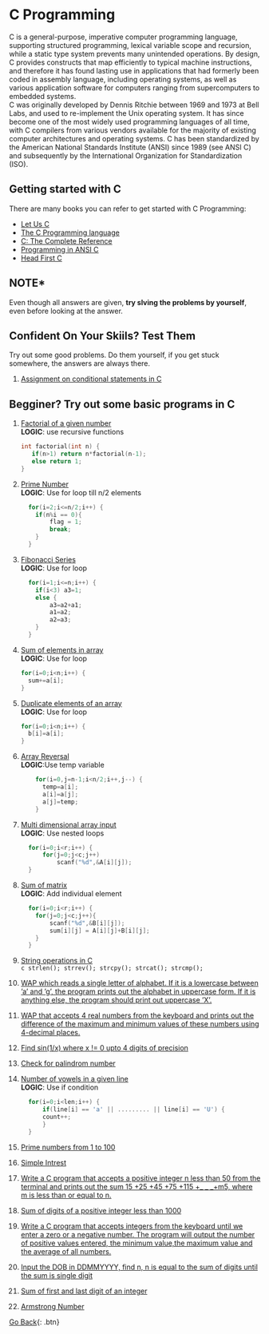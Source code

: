 # C Programming 
C is a general-purpose, imperative computer programming language, supporting structured programming, lexical variable scope and recursion, while a static type system prevents many unintended operations. By design, C provides constructs that map efficiently to typical machine instructions, and therefore it has found lasting use in applications that had formerly been coded in assembly language, including operating systems, as well as various application software for computers ranging from supercomputers to embedded systems.<br />
C was originally developed by Dennis Ritchie between 1969 and 1973 at Bell Labs, and used to re-implement the Unix operating system. It has since become one of the most widely used programming languages of all time, with C compilers from various vendors available for the majority of existing computer architectures and operating systems. C has been standardized by the American National Standards Institute (ANSI) since 1989 (see ANSI C) and subsequently by the International Organization for Standardization (ISO).

## Getting started with C
There are many books you can refer to get started with C Programming:
  * [Let Us C](https://www.amazon.in/Let-Us-C-Yashavant-Kanetkar/dp/8183331637/ref=as_li_ss_tl?s=books&ie=UTF8&qid=1482474153&sr=1-1&keywords=let+us+c&linkCode=sl1&tag=thecrazprog-21&linkId=0eee92bcac00b24033e591f1ba74faaf)
  * [The C Programming language](https://www.amazon.in/Programming-Language-Kernighan-Dennis-Ritchie/dp/9332549443/ref=as_li_ss_tl?s=books&ie=UTF8&qid=1482474311&sr=1-1&keywords=the+c+programming+language&linkCode=sl1&tag=thecrazprog-21&linkId=d802d14bd1b47f83f949746ea2f05b94)
  * [C: The Complete Reference](https://www.amazon.in/C-Complete-Reference-Herbert-Schildt/dp/0070411832/ref=as_sl_pc_tf_til?tag=thecrazprog-21&linkCode=w00&linkId=TUAPDSTEEGNKVVWF&creativeASIN=0070411832)
  * [Programming in ANSI C](https://www.amazon.in/Programming-ANSI-C-Balagurusamy/dp/933921966X/ref=as_li_ss_tl?s=books&ie=UTF8&qid=1482474187&sr=1-1&keywords=ansi+c&linkCode=sl1&tag=thecrazprog-21&linkId=30fc46dc98b370dd22cfda8bb2cd856b)
  * [Head First C](https://www.amazon.in/Head-First-C-David-Griffiths/dp/9350236923/ref=as_sl_pc_tf_til?tag=thecrazprog-21&linkCode=w00&linkId=RUUWS5S4GYEUTYL5&creativeASIN=9350236923)

## NOTE*
Even though all answers are given, <b>try slving the problems by yourself</b>, even before looking at the answer.

## Confident On Your Skiils? Test Them
Try out some good problems. Do them yourself, if you get stuck somewhere, the answers are always there.

  1. [Assignment on conditional statements in C](./ReviseConditional)

## Begginer? Try out some basic programs in C

  1. [Factorial of a given number](factorial.c)  <br />
     <b>LOGIC</b>: use recursive functions <br />
        ```c
        int factorial(int n) {
           if(n>1) return n*factorial(n-1);
           else return 1;
        } 
        ```
  2. [Prime Number](prime.c)<br />
      <b>LOGIC</b>: Use for loop till n/2 elements <br />
      ```c
        for(i=2;i<=n/2;i++) {
          if(n%i == 0){
              flag = 1;
              break;
          }
        }
        ```
  3. [Fibonacci Series](fibonacci.c)<br />
      <b>LOGIC</b>: Use for loop <br />
      ```c
        for(i=1;i<=n;i++) {
          if(i<3) a3=1;
          else {
              a3=a2+a1;
              a1=a2;
              a2=a3;
          }
        }
      ```
  4. [Sum of elements in array](sumOfElements.c)<br />
      <b>LOGIC</b>: Use for loop <br />
        ```c
        for(i=0;i<n;i++) {
          sum+=a[i];
        } 
        ```
  5. [Duplicate elements of an array](arrayDup.c)<br />
      <b>LOGIC</b>: Use for loop <br />
        ```c
        for(i=0;i<n;i++) {
          b[i]=a[i];
        }
        ```
  6. [Array Reversal](ArrayReversal.c)<br />
      <b>LOGIC</b>:Use temp variable<br />
      ```c
          for(i=0,j=n-1;i<n/2;i++,j--) {
            temp=a[i];
            a[i]=a[j];
            a[j]=temp;
          }
      ```
  7. [Multi dimensional array input](arrayip.c)<br />
      <b>LOGIC</b>: Use nested loops <br />
      ```c
        for(i=0;i<r;i++) {
            for(j=0;j<c;j++)
                scanf("%d",&A[i][j]);
        }
      ```
  8. [Sum of matrix](arraySum.c)<br />
      <b>LOGIC</b>: Add individual element <br />
      ```c
        for(i=0;i<r;i++) {
          for(j=0;j<c;j++){
              scanf("%d",&B[i][j]);
              sum[i][j] = A[i][j]+B[i][j];
          }
        }
      ```
  9. [String operations in C](arrayAsString.c)<br />
    ```c
      strlen();
      strrev();
      strcpy();
      strcat();
      strcmp();
    ```
  10. [WAP which reads a single letter of alphabet. If it is a lowercase between
              ’a’ and ’g’, the program prints out the alphabet in uppercase form. If it is anything
              else, the program should print out uppercase ’X’.](ans1.c)
  
  11. [WAP that accepts 4 real numbers from the keyboard and prints out the
              difference of the maximum and minimum values of these numbers using 4-decimal
              places.](ans2.c)

  12. [Find sin(1/x) where x != 0 upto 4 digits of precision](sin.c)
  13. [Check for palindrom number](palindrom.c)
  14. [Number of vowels in a given line](vowels.c)<br />
        <b>LOGIC</b>: Use if condition <br />
      ```c
        for(i=0;i<len;i++) {
            if(line[i] == 'a' || ......... || line[i] == 'U') {
            count++;
            }
        }
      ```
  15. [Prime numbers from 1 to 100](ansPrime.c)
  16. [Simple Intrest](si.c)
  17. [Write a C program that accepts a positive integer n less than 50 from the terminal and
prints out the sum 15 +25 +45 +75 +115 +_ _ _+m5, where m is less than or equal to
n.](findSumSeries.c)
  18. [Sum of digits of a positive integer less than 1000](sumDig.c)
  19. [Write a C program that accepts integers from the keyboard until we enter a zero or a
negative number. The program will output the number of positive values entered, the
minimum value,the maximum value and the average of all numbers.](iptillo.c)
  20. [Input the DOB in DDMMYYYY, find n,
        n is equal to the sum of digits
        until the sum is single digit](DOB.c)
  21. [Sum of first and last digit of an integer](sum1l.c)
  22. [Armstrong Number](armstrong.c)

[Go Back](./..){: .btn}
